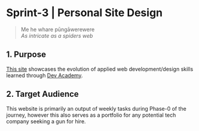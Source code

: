 # Sprint-3 | Personal Site Design

>Me he whare pūngāwerewere<br>
>*As intricate as a spiders web* <br>  

## 1. Purpose
[This site](http://joseph-code-eda.github.io) showcases the evolution of applied web development/design skills learned through [Dev Academy](http://devacademy.co.nz).

## 2. Target Audience
This website is primarily an output of weekly tasks during Phase-0 of the journey, however this also serves as a portfolio for any potential tech company seeking a gun for hire.